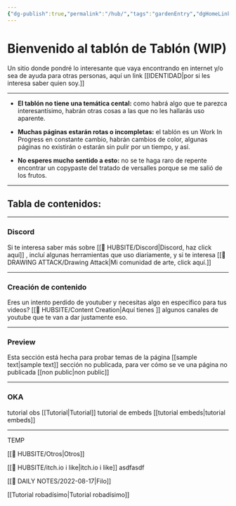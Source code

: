 ```yaml
---
{"dg-publish":true,"permalink":"/hub/","tags":"gardenEntry","dgHomeLink":true,"dgPassFrontmatter":false}
---
```




# Bienvenido al tablón de Tablón  (WIP)
Un sitio donde pondré lo interesante que vaya encontrando en internet y/o sea de ayuda para otras personas, aquí un link [[IDENTIDAD|por si les interesa saber quien soy.]]

--- 
- **El tablón no tiene una temática cental:** como habrá algo que te parezca interesantísimo, habrán otras cosas a las que no les hallarás uso aparente.
		
-  **Muchas páginas estarán rotas o incompletas:** el tablón es un Work In Progress en constante cambio, habrán cambios de color, algunas páginas no existirán o estarán sin pulir por un tiempo, y así.
		
- **No esperes mucho sentido a esto:** no se te haga raro de repente encontrar un copypaste del tratado de versalles porque se me salió de los frutos.

---
## Tabla de contenidos:






---

### Discord

Si te interesa saber más sobre  [[🎎 HUBSITE/Discord|Discord, haz click aquí]] , incluí algunas herramientas que uso diariamente,  y si te interesa  [[🎨 DRAWING ATTACK/Drawing Attack|Mi comunidad de arte, click aquí.]] 

---

### Creación de contenido

Eres un intento perdido de  youtuber y necesitas algo en específico para tus videos? [[🎎 HUBSITE/Content Creation|Aquí tienes ]] algunos canales de youtube que te van a dar justamente eso.

---

### Preview

Esta sección está hecha para probar temas de la página [[sample text|sample text]]
sección no publicada, para ver cómo se ve una página no publicada [[non public|non public]]


---

### OKA
tutorial obs [[Tutorial|Tutorial]]
tutorial de embeds [[tutorial embeds|tutorial embeds]]

---

TEMP

[[🎎 HUBSITE/Otros|Otros]]

[[🎎 HUBSITE/itch.io i like|itch.io i like]]
 asdfasdf


[[📆 DAILY NOTES/2022-08-17|Filo]]


[[Tutorial robadísimo|Tutorial robadísimo]]